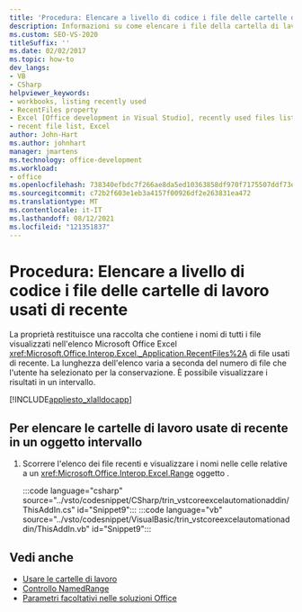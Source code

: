 ```yaml
---
title: 'Procedura: Elencare a livello di codice i file delle cartelle di lavoro usati di recente'
description: Informazioni su come elencare i file della cartella di lavoro usati di Microsoft Excel a livello di codice usando Visual Studio.
ms.custom: SEO-VS-2020
titleSuffix: ''
ms.date: 02/02/2017
ms.topic: how-to
dev_langs:
- VB
- CSharp
helpviewer_keywords:
- workbooks, listing recently used
- RecentFiles property
- Excel [Office development in Visual Studio], recently used files listing
- recent file list, Excel
author: John-Hart
ms.author: johnhart
manager: jmartens
ms.technology: office-development
ms.workload:
- office
ms.openlocfilehash: 738340efbdc7f266ae8da5ed10363858df970f7175507ddf73e4c5ec5097a4ec
ms.sourcegitcommit: c72b2f603e1eb3a4157f00926df2e263831ea472
ms.translationtype: MT
ms.contentlocale: it-IT
ms.lasthandoff: 08/12/2021
ms.locfileid: "121351837"
---
```

# <a name="how-to-programmatically-list-recently-used-workbook-files"></a>Procedura: Elencare a livello di codice i file delle cartelle di lavoro usati di recente
  La proprietà restituisce una raccolta che contiene i nomi di tutti i file visualizzati nell'elenco Microsoft Office Excel <xref:Microsoft.Office.Interop.Excel._Application.RecentFiles%2A> di file usati di recente. La lunghezza dell'elenco varia a seconda del numero di file che l'utente ha selezionato per la conservazione. È possibile visualizzare i risultati in un intervallo.

 [!INCLUDE[appliesto_xlalldocapp](../vsto/includes/appliesto-xlalldocapp-md.md)]

## <a name="to-list-recently-used-workbooks-in-a-range-object"></a>Per elencare le cartelle di lavoro usate di recente in un oggetto intervallo

1. Scorrere l'elenco dei file recenti e visualizzare i nomi nelle celle relative a un <xref:Microsoft.Office.Interop.Excel.Range> oggetto .

     :::code language="csharp" source="../vsto/codesnippet/CSharp/trin_vstcoreexcelautomationaddin/ThisAddIn.cs" id="Snippet9":::
     :::code language="vb" source="../vsto/codesnippet/VisualBasic/trin_vstcoreexcelautomationaddin/ThisAddIn.vb" id="Snippet9":::

## <a name="see-also"></a>Vedi anche
- [Usare le cartelle di lavoro](../vsto/working-with-workbooks.md)
- [Controllo NamedRange](../vsto/namedrange-control.md)
- [Parametri facoltativi nelle soluzioni Office](../vsto/optional-parameters-in-office-solutions.md)
